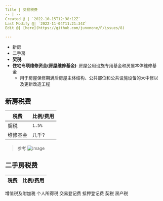 ```yaml
---
Title | 交易税费
-- | --
Created @ | `2022-10-15T12:38:12Z`
Last Modify @| `2022-11-04T11:21:34Z`
Edit @| [here](https://github.com/junxnone/F/issues/8)

---
```

- 新房
- 二手房
- **契税**: 
- **住宅专项维修资金(房屋维修基金)**: 房屋公用设施专用基金和房屋本体维修基金
  - 用于房屋保修期满后房屋主体结构、公共部位和公共设施设备的大中修以及更新改造工程


## 新房税费

税费 | 比例/费用
-- | --
契税 | `1.5%`
维修基金 | 几千?

> 参考
> ![image](https://user-images.githubusercontent.com/2216970/199956027-982e1952-7078-4602-8230-79dec48a19cf.png)

## 二手房税费

税费 | 比例/费用
-- | --
增值税及附加税
个人所得税
交易登记费
抵押登记费
契税
房产税
